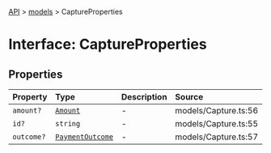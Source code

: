 [API](../../index.md) > [models](../index.md) > CaptureProperties

# Interface: CaptureProperties

## Properties

| Property | Type | Description | Source |
| :------ | :------ | :------ | :------ |
| `amount?` | [`Amount`](../classes/Amount.md) | - | models/Capture.ts:56 |
| `id?` | `string` | - | models/Capture.ts:55 |
| `outcome?` | [`PaymentOutcome`](../classes/PaymentOutcome.md) | - | models/Capture.ts:57 |
